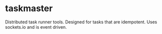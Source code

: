 # taskmaster
Distributed task runner tools.  Designed for tasks that are idempotent. Uses sockets.io and is event driven.
